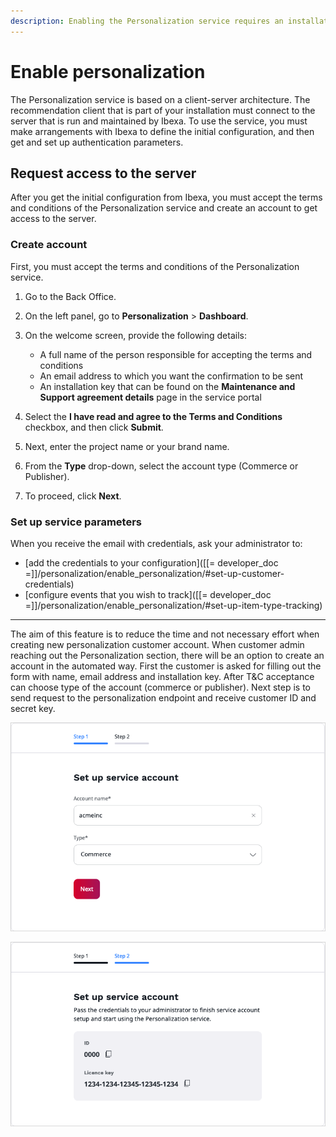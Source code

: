```yaml
---
description: Enabling the Personalization service requires an installation key provided by Ibexa.
---
```


# Enable personalization

The Personalization service is based on a client-server architecture.
The recommendation client that is part of your installation must connect to 
the server that is run and maintained by Ibexa.
To use the service, you must make arrangements with Ibexa to define the initial 
configuration, and then get and set up authentication parameters.

## Request access to the server

After you get the initial configuration from Ibexa, you must accept the terms and conditions of the Personalization service
and create an account to get access to the server.

### Create account

First, you must accept the terms and conditions of the Personalization service.


1. Go to the Back Office.
1. On the left panel, go to **Personalization** > **Dashboard**.
1. On the welcome screen, provide the following details:

    - A full name of the person responsible for accepting the terms and conditions
    - An email address to which you want the confirmation to be sent
    - An installation key that can be found on the **Maintenance and Support agreement details** page in the service portal

1. Select the **I have read and agree to the Terms and Conditions** checkbox, and then click **Submit**.
1. Next, enter the project name or your brand name.
1. From the **Type** drop-down, select the account type (Commerce or Publisher).
1. To proceed, click **Next**.


### Set up service parameters

When you receive the email with credentials, ask your administrator to:

- [add the credentials to your configuration]([[= developer_doc =]]/personalization/enable_personalization/#set-up-customer-credentials)
- [configure events that you wish to track]([[= developer_doc =]]/personalization/enable_personalization/#set-up-item-type-tracking)

-------------------------
The aim of this feature is to reduce the time and not necessary effort when creating new personalization customer account. When customer admin reaching out the Personalization section, there will be an option to create an account in the automated way. First the customer is asked for filling out the form with name, email address and installation key. After T&C acceptance can choose type of the account (commerce or publisher). Next step is to send request to the personalization endpoint and receive customer ID and secret key.


![Basic scenario configuration](img/perso_create_account_1.png "Create account")

![Basic scenario configuration](img/perso_create_account_2.png "Account credentials")